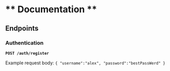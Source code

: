 # ** Documentation **

## Endpoints

### Authentication

**`POST /auth/register`**

Example request body:
`
{
	"username":"alex",
	"password":"bestPassWerd"
}
`

